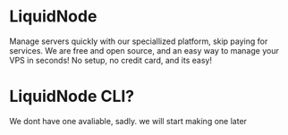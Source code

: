 # LiquidNode
Manage servers quickly with our speciallized platform, skip paying for services. We are free and open source, and an easy way to manage your VPS in seconds! No setup, no credit card, and its easy!

# LiquidNode CLI?
We dont have one avaliable, sadly. we will start making one later
